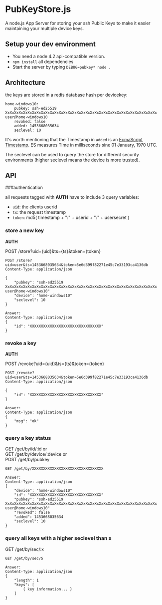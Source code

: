 # PubKeyStore.js

A node.js App Server for storing your ssh Public Keys to make it easier maintaining your multiple device keys.

## Setup your dev environment

* You need a node 4.2 api-compatible version.
* `npm install` all dependencies
* Start the server by typing `DEBUG=pubkey* node .`

## Architecture

the keys are stored in a redis database hash per devicekey:
```
home-windows10:
	pubkey: ssh-ed25519 XxXxXxXxXxXxXxXxXxXxXxXxXxXxXxXxXxXxXxXxXxXxXxXxXxXxXxXxXxXxXxXxXxXx user@home-windows10
	revoked: false
	added: 1453668035634
	seclevel: 10
```

It's worth mentioning that the Timestamp in `added` is an [EcmaScript Timestamp](http://www.ecma-international.org/ecma-262/5.1/#sec-15.9.1.1). ES measures Time in milliseconds sine 01 January, 1970 UTC.

The seclevel can be used to query the store for different security environments (higher seclevel means the device is more trusted).


## API

###authentication

all requests tagged with **AUTH** have to include 3 query variables:

* `uid`: the clients userid
* `ts`: the request timestamp
* `token`: md5( timestamp + ":" + userid + ":" + usersecret )


### store a new key
**AUTH**

POST /store?uid={uid}&ts={ts}&token={token}

```
POST /store?uid=user&ts=1453668035634&token=5e6d399f82271e45c7e33193ca4136db
Content-Type: application/json

{
	"pubkey": "ssh-ed25519 XxXxXxXxXxXxXxXxXxXxXxXxXxXxXxXxXxXxXxXxXxXxXxXxXxXxXxXxXxXxXxXxXxXx user@home-windows10"
	"device": "home-windows10"
	"seclevel": 10
}

Answer:
Content-Type: application/json
{
	"id": "XXXXXXXXXXXXXXXXXXXXXXXXXXXXXXXX"
}
```

### revoke a key
**AUTH**

POST /revoke?uid={uid}&ts={ts}&token={token}

```
POST /revoke?uid=user&ts=1453668035634&token=5e6d399f82271e45c7e33193ca4136db
Content-Type: application/json

{
	"id": "XXXXXXXXXXXXXXXXXXXXXXXXXXXXXXXX"
}

Answer:
Content-Type: application/json
{
	"msg": "ok"
}
```

### query a key status

GET /get/by/id/:id or  
GET /get/by/device/:device or  
POST /get/by/pubkey

```
GET /get/by/XXXXXXXXXXXXXXXXXXXXXXXXXXXXXXXX

Answer:
Content-Type: application/json
{
	"device": "home-windows10"
	"id": "XXXXXXXXXXXXXXXXXXXXXXXXXXXXXXXX"
	"pubkey": "ssh-ed25519 XxXxXxXxXxXxXxXxXxXxXxXxXxXxXxXxXxXxXxXxXxXxXxXxXxXxXxXxXxXxXxXxXxXx user@home-windows10"
	"revoked": false
	"added": 1453668035634
	"seclevel": 10
}
```

### query all keys with a higher seclevel than x

GET /get/by/sec/:x

```
GET /get/by/sec/5

Answer:
Content-Type: application/json
{
	"length": 1
	"keys": [
		{ key information... }
	]
}
```
